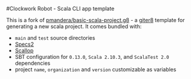 #Clockwork Robot - Scala CLI app template

This is a fork of [pmandera/basic-scala-project.g8](https://github.com/pmandera/basic-scala-project.g8) - a [giter8](https://github.com/n8han/giter8) template for generating a new scala project. It comes bundled with:

* `main` and `test` source directories
* [Specs2](http://etorreborre.github.io/specs2/)
* [Scallop](https://github.com/scallop/scallop)
* SBT configuration for `0.13.0`, `Scala 2.10.3`, and `ScalaTest 2.0` dependencies
* project `name`, `organization` and `version` customizable as variables

